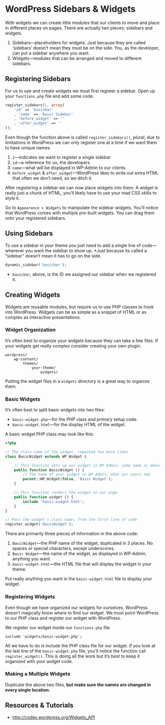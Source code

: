 # WordPress Sidebars & Widgets

With widgets we can create little modules that our clients to move and place in different places on pages. There are actually two pieces: sidebars and widgets.

1. Sidebars—placeholders for widgets. Just because they are called ‘sidebars’ doesn’t mean they must be on the side. You, as the developer, can put a sidebar anywhere you want.
2. Widgets—modules that can be arranged and moved to different sidebars.

## Registering Sidebars

For us to use and create widgets we must first register a sidebar. Open up your `functions.php` file and add some code.

```php
register_sidebars(1, array(
	'id' => 'basicbar'
	, 'name' => 'Basic Sidebar'
	, 'before_widget' => ''
	, 'after_widget' => ''
));
```

Even though the function above is called `register_sidebars()`, *plural*, due to limitations in WordPress we can only register one at a time if we want them to have unique names.

1. `1`—indicates we want to register a single sidebar
2. `id`—a reference for us, the developers
3. `name`—what will be displayed in WP-Admin to our clients
4. `before_widget` & `after_widget`—WordPress likes to write out extra HTML that often we don’t need, so we ditch it.

After registering a sidebar we can now place widgets into them. A widget is really just a chunk of HTML, you’ll likely have to use your mad CSS skills to style it.

Go to `Appearance > Widgets` to manipulate the sidebar widgets. You’ll notice that WordPress comes with multiple pre-built widgets. You can drag them onto your registered sidebars.

## Using Sidebars

To use a sidebar in your theme you just need to add a single line of code—wherever you want the sidebar to show up. *Just because its called a “sidebar” doesn’t mean it has to go on the side.

```php
dynamic_sidebar('basicbar');
```

- `basicbar`, above, is the ID we assigned our sidebar when we registered it.

## Creating Widgets

Widgets are reusable modules, but require us to use PHP classes to hook into WordPress. Widgets can be as simple as a snippet of HTML or as complex as interactive presentations.

### Widget Organization

It’s often best to organize your widgets because they can take a few files. If your widgets get really complex consider creating your own plugin.

```
wordpress/
	wp-content/
		themes/
			your-theme/
				widgets/
```

Putting the widget files in a `widgets` directory is a great way to organize them.

### Basic Widgets

It’s often best to split basic widgets into two files:

- `basic-widget.php`—for the PHP class and primary setup code.
- `basic-widget.html`—for the display HTML of the widget.

A basic widget PHP class may look like this:

```php
<?php

// The class name of the widget, repeated two more times
class BasicWidget extends WP_Widget {

	// This function sets up our widget in WP Admin, same name as above
	public function BasicWidget () {
		// The name of your widget in WP Admin, what our users see
		parent::WP_Widget(false, 'Basic Widget');
	}

	// This function renders the widget on our page
	public function widget () {
		include 'basic-widget.html';
	}
}

// Pass the widget's class name, from the first line of code
register_widget('BasicWidget');
```

There are primarily three pieces of information in the above code:

1. `BasicWidget`—the PHP name of the widget, duplicated in 3 places. No spaces or special characters, except underscores.
2. `Basic Widget`—the name of the widget, as displayed in WP-Admin, anything you want.
3. `basic-widget.html`—the HTML file that will display the widget in your theme.

Put really anything you want in the `basic-widget.html` file to display your widget.

### Registering Widgets

Even though we have organized our widgets for ourselves, WordPress doesn’t magically know where to find our widget. We must point WordPress to our PHP class and register our widget with WordPress.

We register our widget inside our `functions.php` file.

	include 'widgets/basic-widget.php';

All we have to do is include the PHP class file for our widget. If you look at the last line of the `basic-widget.php` file, you’ll notice the function call `register_widget()`. This is doing all the work but it’s best to keep it organized with your widget code.

### Making a Multiple Widgets

Duplicate the above two files, **but make sure the names are changed in every single location.**

## Resources & Tutorials

- <http://codex.wordpress.org/Widgets_API>
